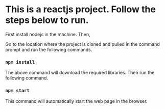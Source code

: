 # This is a reactjs project. Follow the steps below to run.

First install nodejs in the machine. Then,

Go to the location where the project is cloned and pulled in the command prompt and run the following commands.

### `npm install`

The above command will download the required libraries. Then run the following command.

### `npm start`

This command will automatically start the web page in the browser.
